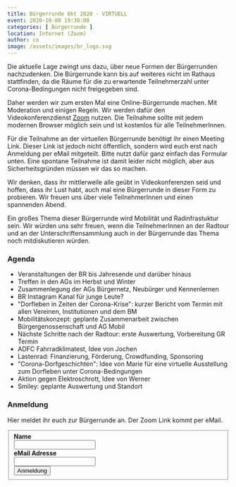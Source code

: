 ```yaml
---
title: Bürgerrunde Okt 2020 - VIRTUELL
event: 2020-10-08 19:30:00
categories: [ Bürgerrunde ]
location: Internet (Zoom)
author: co
image: /assets/images/br_logo.svg
---
```

Die aktuelle Lage zwingt uns dazu, über neue Formen der Bürgerrunden nachzudenken. Die Bürgerrunde kann bis auf weiteres nicht im Rathaus stattfinden, da die Räume für die zu erwartende Teilnehmerzahl unter Corona-Bedingungen nicht freigegeben sind. 

Daher werden wir zum ersten Mal eine Online-Bürgerrunde machen. Mit Moderation und einigen Regeln. 
Wir werden dafür den Videokonferenzdienst [Zoom](https://zoom.us/) nutzen. Die Teilnahme sollte mit jedem modernen Browser möglich sein und ist kostenlos für alle TeilnehmerInnen. 

Für die Teilnahme an der virtuellen Bürgerrunde benötigt ihr einen Meeting Link. Dieser Link ist jedoch nicht öffentlich, sondern wird euch erst nach Anmeldung per eMail mitgeteilt. Bitte nutzt dafür ganz einfach das Formular unten. Eine spontane Teilnahme ist damit leider nicht möglich, aber aus Sicherheitsgründen müssen wir das so machen.

Wir denken, dass ihr mittlerweile alle geübt in Videokonferenzen seid und hoffen, dass ihr Lust habt, auch mal eine Bürgerrunde in dieser Form zu probieren. Wir freuen uns über viele TeilnehmerInnen und einen spannenden Abend. 

Ein großes Thema dieser Bürgerrunde wird Mobilität und Radinfrastuktur sein. Wir würden uns sehr freuen, wenn die TeilnehmerInnen an der Radtour und an der Unterschriftensammlung auch in der Bürgerrunde das Thema noch mitdiskutieren würden. 

### Agenda

* Veranstaltungen der BR bis Jahresende und darüber hinaus 
* Treffen in den AGs im Herbst und Winter 
* Zusammenlegung der AGs Bürgernetz, Neubürger und Kennenlernen
* BR Instagram Kanal für junge Leute?
* "Dorfleben in Zeiten der Corona-Krise": kurzer Bericht vom Termin mit allen Vereinen, Institutionen und dem BM 
* Mobilitätskonzept: geplante Zusammenarbeit zwischen Bürgergenossenschaft und AG Mobil 
* Nächste Schritte nach der Radtour: erste Auswertung, Vorbereitung GR Termin
* ADFC Fahrradklimatest, Idee von Jochen
* Lastenrad: Finanzierung, Förderung, Crowdfunding, Sponsoring 
* "Corona-Dorfgeschichten": Idee von Marie für eine virtuelle Ausstellung zum Dorfleben unter Corona-Bedingungen 
* Aktion gegen Elektroschrott, Idee von Werner
* Smiley: geplante Auswertung und Standort 

### Anmeldung

Hier meldet ihr euch zur Bürgerrunde an. Der Zoom Link kommt per eMail.

<form name="brokt2020" class="form-horizontal" method="POST" data-netlify="true" action="/thankyou">
<fieldset>

<!-- Text input-->
<div class="form-group">
  <label class="col-md-12 control-label" for="name"><strong>Name</strong></label>  
  <div class="col-md-12">
  <input id="name" name="name" type="text" placeholder="" class="form-control input-md" required>
    
  </div>
</div>

<!-- Text input-->
<div class="form-group">
  <label class="col-md-12 control-label" for="email"><strong>eMail Adresse</strong></label>  
  <div class="col-md-12">
  <input id="email" name="email" type="email" placeholder="" class="form-control input-md" required>
    
  </div>
</div>

<!-- Button -->
<div class="form-group">
  <div class="col-md-12">
    <button id="absenden" name="absenden" class="btn btn-primary">Anmeldung</button>
  </div>
</div>

</fieldset>
</form>